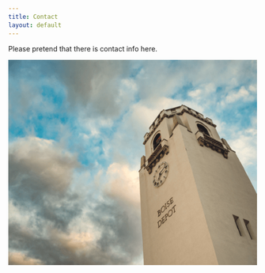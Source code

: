 ```yaml
---
title: Contact
layout: default
---
```


Please pretend that there is contact info here.

<img src="/images/fillerImage-8.png" alt="">
